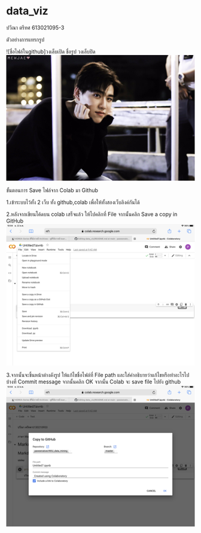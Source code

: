 # data_viz

ปวีณา ตรีทศ 613021095-3

ตัวอย่างการแทรกรูป

![ชื่อไฟล์ในgithub]วงเล็บเปิด ชื่อรูป วงเล็บปิด
![5AAC083B-8A40-47A4-A94A-0B683779540D](5AAC083B-8A40-47A4-A94A-0B683779540D.jpeg)

ขั้นตอนการ Save ไฟล์จาก Colab มา Github

1.เข้าระบบไว้ทั้ง 2 เว็บ ทั้ง github,colab เพื่อให้ทั้งสองเว็บลิงค์กันได้

2.หลังจากเขียนโค้ดบน colab เสร็จแล้ว ให้ไปคลิกที่ File จากนั้นคลิก Save a copy in GitHub
![E6246DC2-AAAC-4227-94C6-7DABB2ED346E](E6246DC2-AAAC-4227-94C6-7DABB2ED346E.png)

3.จากนั้นจะขึ้นหน้าต่างดังรูป ให้แก้ไขชื่อไฟล์ที่ File path และใส่คำอธิบายว่าแก้ไขหรือทำอะไรไปบ้างที่ Commit message จากนั้นคลิก OK จากนั้น Colab จะ save file ไปยัง github
![C5C50BDE-A5BC-4352-8280-33FBE172A03B](C5C50BDE-A5BC-4352-8280-33FBE172A03B.png)
